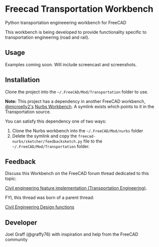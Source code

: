 # Freecad Transportation Workbench
Python transportation engineeering workbench for FreeCAD

This workbench is being developed to provide functionality specific to transportation engineering (road and rail).

## Usage 
Examples coming soon. Will include screencast and screenshots. 

## Installation
Clone the project into the `~/.FreeCAD/Mod/Transportation` folder to use.

**Note:**  This project has a dependency in another FreeCAD workbench, [@microelly2's](https://github.com/microelly2) [Nurbs Workbench](https://github.com/microelly2/freecad-nurbs).  A symlink exists which points to it in the Transportation source.  

You can satisfy this dependency one of two ways:

1. Clone the Nurbs workbench into the `~/.FreeCAD/Mod/nurbs` folder
2. Delete the symlink and copy the `freecad-nurbs/sketcher/feedbacksketch.py` file to the `~/.FreeCAD/Mod/Transportation` folder.

## Feedback 
Discuss this Workbench on the FreeCAD forum thread dedicated to this topic: 

[Civil engineering feature implementation (Transportation Engineering)](https://forum.freecadweb.org/viewtopic.php?f=8&t=22277). 

FYI, this thread was born of a parent thread: 

[Civil Engineering Design functions](https://forum.freecadweb.org/viewtopic.php?f=8&t=6973)

## Developer 
Joel Graff (@graffy76) with inspiration and help from the FreeCAD community

